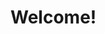 <!DOCTYPE html>
<html>
  <head>
    <title> Ryuto Matsuoka-Yi </title>
  </head>
  <body>
    <h1>  Welcome! </h1>
  </body>
</html>
